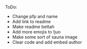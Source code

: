 ToDo:

- Change pfp and name
- Add link to readme
- Make readme bettah
- Add more emojis to !juo
- Make some sort of sauna image
- Clear code and add embed author
